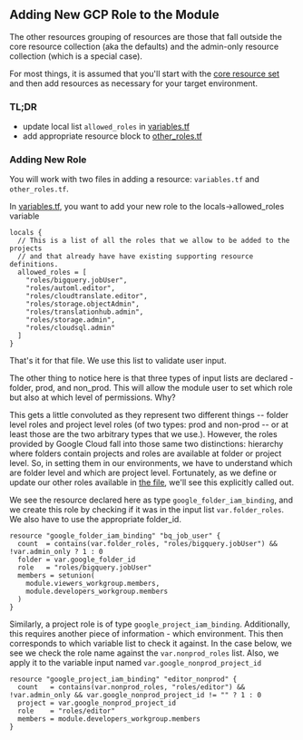## Adding New GCP Role to the Module

The other resources grouping of resources are those that fall outside the core resource collection (aka the defaults) and the admin-only resource collection (which is a special case).

For most things, it is assumed that you'll start with the [core resource set](./main.tf) and then add resources as necessary for your target environment.

### TL;DR

- update local list `allowed_roles` in [variables.tf](./variables.tf)
- add appropriate resource block to [other_roles.tf](./other_roles.tf)

### Adding New Role

You will work with two files in adding a resource: `variables.tf` and `other_roles.tf`.

In [variables.tf](./variables.tf), you want to add your new role to the locals->allowed_roles variable

```hcl
locals {
  // This is a list of all the roles that we allow to be added to the projects
  // and that already have have existing supporting resource definitions.
  allowed_roles = [
    "roles/bigquery.jobUser",
    "roles/automl.editor",
    "roles/cloudtranslate.editor",
    "roles/storage.objectAdmin",
    "roles/translationhub.admin",
    "roles/storage.admin",
    "roles/cloudsql.admin"
  ]
}
```

That's it for that file. We use this list to validate user input.

The other thing to notice here is that three types of input lists are declared - folder, prod, and non_prod. This will allow the module user to set which role but also at which level of permissions. Why? 

This gets a little convoluted as they represent two different things -- folder level roles and project level roles (of two types: prod and non-prod -- or at least those are the two arbitrary types that we use.). However, the roles provided by Google Cloud fall into those same two distinctions: hierarchy where folders contain projects and roles are available at folder or project level. So, in setting them in our environments, we have to understand which are folder level and which are project level. Fortunately, as we define or update our other roles available in [the file](./other_roles.tf), we'll see this explicitly called out.

We see the resource declared here as type `google_folder_iam_binding`, and we create this role by checking if it was in the input list `var.folder_roles`. We also have to use the appropriate folder_id.

```hcl
resource "google_folder_iam_binding" "bq_job_user" {
  count  = contains(var.folder_roles, "roles/bigquery.jobUser") && !var.admin_only ? 1 : 0
  folder = var.google_folder_id
  role   = "roles/bigquery.jobUser"
  members = setunion(
    module.viewers_workgroup.members,
    module.developers_workgroup.members
  )
}
```

Similarly, a project role is of type `google_project_iam_binding`. Additionally, this requires another piece of information - which environment. This then corresponds to which variable list to check it against. In the case below, we see we check the role name against the `var.nonprod_roles` list. Also, we apply it to the variable input named `var.google_nonprod_project_id`

```hcl
resource "google_project_iam_binding" "editor_nonprod" {
  count   = contains(var.nonprod_roles, "roles/editor") && !var.admin_only && var.google_nonprod_project_id != "" ? 1 : 0
  project = var.google_nonprod_project_id
  role    = "roles/editor"
  members = module.developers_workgroup.members
}
```






